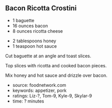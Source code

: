 Bacon Ricotta Crostini
----------------------

- 1 baguette
- 16 ounces bacon
- 8 ounces ricotta cheese
<!-- -->
- 2 tablespoons honey
- 1 teaspoon hot sauce

Cut baguette at an angle and toast slices.

Top slices with ricotta and cooked bacon pieces.

Mix honey and hot sauce and drizzle over bacon.

- source: foodnetwork.com
- keywords: appetizer, pork
- ratings: Liz-?, Tom-9, Kyle-9, Skylar-9
- time: ? minutes
